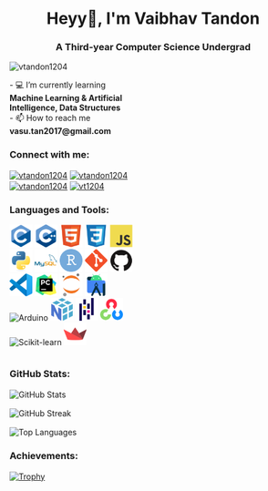 <h1 align="center">Heyy👋, I'm Vaibhav Tandon</h1>
<h3 align="center">A Third-year Computer Science Undergrad</h3>

<p align="left"> 
    <img src="https://komarev.com/ghpvc/?username=vtandon1204&label=Profile%20views&color=0e75b6&style=plastic" alt="vtandon1204" /> 
</p>
<div align="left"><!-- Left Side Content -->
  <div style="display: inline-block; width: 45%; text-align: left;">
    - 💻 I’m currently learning <b>Machine Learning & Artificial Intelligence, Data Structures</b> <br>
    - 📫 How to reach me <b>vasu.tan2017@gmail.com</b>

<h3 align="left">Connect with me:</h3>
<p align="left">
    <a href="https://linkedin.com/in/vtandon1204" target="blank"><img align="center" src="https://raw.githubusercontent.com/rahuldkjain/github-profile-readme-generator/master/src/images/icons/Social/linked-in-alt.svg" alt="vtandon1204" height="30" width="40" /></a>
    <a href="https://twitter.com/vtandon1204" target="blank"><img align="center" src="https://raw.githubusercontent.com/rahuldkjain/github-profile-readme-generator/master/src/images/icons/Social/twitter.svg" alt="vtandon1204" height="30" width="40" /></a>
    <a href="https://www.leetcode.com/vtandon1204" target="blank"><img align="center" src="https://raw.githubusercontent.com/rahuldkjain/github-profile-readme-generator/master/src/images/icons/Social/leet-code.svg" alt="vtandon1204" height="30" width="40" /></a>
    <a href="https://kaggle.com/vt1204" target="blank"><img align="center" src="https://raw.githubusercontent.com/rahuldkjain/github-profile-readme-generator/master/src/images/icons/Social/kaggle.svg" alt="vt1204" height="30" width="40" /></a>
<!--     <a href="https://instagram.com/vaiibhxvvv" target="blank"><img align="center" src="https://raw.githubusercontent.com/rahuldkjain/github-profile-readme-generator/master/src/images/icons/Social/instagram.svg" alt="vaiibhxvvv" height="30" width="40" /></a> -->
</p>

<h3 align="left">Languages and Tools:</h3>
<p align="left">
    <img src="https://raw.githubusercontent.com/devicons/devicon/master/icons/c/c-original.svg" alt="C" width="40" height="40"/>
    <img src="https://raw.githubusercontent.com/devicons/devicon/master/icons/cplusplus/cplusplus-original.svg" alt="C++" width="40" height="40"/>
    <img src="https://raw.githubusercontent.com/devicons/devicon/master/icons/html5/html5-original.svg" alt="HTML5" width="40" height="40"/>
    <img src="https://raw.githubusercontent.com/devicons/devicon/master/icons/css3/css3-original.svg" alt="CSS3" width="40" height="40"/>
    <img src="https://raw.githubusercontent.com/devicons/devicon/master/icons/javascript/javascript-original.svg" alt="JavaScript" width="40" height="40"/>
    <img src="https://raw.githubusercontent.com/devicons/devicon/master/icons/python/python-original.svg" alt="Python" width="40" height="40"/>
    <img src="https://raw.githubusercontent.com/devicons/devicon/master/icons/mysql/mysql-original-wordmark.svg" alt="SQL" width="40" height="40"/>
    <img src="https://raw.githubusercontent.com/devicons/devicon/master/icons/rstudio/rstudio-original.svg" alt="R" width="40" height="40"/>
    <img src="https://raw.githubusercontent.com/devicons/devicon/master/icons/git/git-original.svg" alt="Git" width="40" height="40"/>
    <img src="https://raw.githubusercontent.com/devicons/devicon/master/icons/github/github-original.svg" alt="GitHub" width="40" height="40"/>   
    <img src="https://raw.githubusercontent.com/devicons/devicon/master/icons/vscode/vscode-original.svg" alt="VS Code" width="40" height="40"/>
    <img src="https://raw.githubusercontent.com/devicons/devicon/master/icons/pycharm/pycharm-original.svg" alt="PyCharm" width="40" height="40"/> 
    <img src="https://raw.githubusercontent.com/devicons/devicon/master/icons/jupyter/jupyter-original.svg" alt="Jupyter Notebook" width="40" height="40"/>
    <img src="https://raw.githubusercontent.com/devicons/devicon/master/icons/androidstudio/androidstudio-original.svg" alt="Android Studio" width="40" height="40"/>
    <img src="https://cdn.worldvectorlogo.com/logos/arduino-1.svg" alt="Arduino" width="40" height="40"/>   
    <img src="https://raw.githubusercontent.com/devicons/devicon/master/icons/numpy/numpy-original.svg" alt="NumPy" width="40" height="40"/>
    <img src="https://raw.githubusercontent.com/devicons/devicon/master/icons/pandas/pandas-original.svg" alt="Pandas" width="40" height="40"/>
    <img src="https://raw.githubusercontent.com/devicons/devicon/master/icons/opencv/opencv-original.svg" alt="OpenCV" width="40" height="40"/>
    <img src="https://upload.wikimedia.org/wikipedia/commons/0/05/Scikit_learn_logo_small.svg" alt="Scikit-learn" width="40" height="40"/>
    <img src="https://raw.githubusercontent.com/devicons/devicon/master/icons/streamlit/streamlit-original.svg" alt="Streamlit" width="40" height="40"/>    
</p></div>
<h3 align="left">GitHub Stats:</h3>

<p align="left">
    <img align="center" src="https://github-readme-stats.vercel.app/api?username=vtandon1204&show_icons=true&theme=highcontrast&title_color=ffffff&text_color=ffffff&cache_seconds=1800&locale=en" alt="GitHub Stats" />
</p>

<p align="left">
    <img align="center" src="https://github-readme-streak-stats.herokuapp.com/?user=vtandon1204&theme=highcontrast" alt="GitHub Streak" />
</p>

<p align="left">
    <img align="center" src="https://github-readme-stats.vercel.app/api/top-langs?username=vtandon1204&show_icons=true&theme=highcontrast&title_color=ffffff&text_color=ffffff&cache_seconds=1800&locale=en&layout=compact" alt="Top Languages" />
</p>

<h3 align="left">Achievements:</h3>

<p align="left">
    <a href="https://github.com/ryo-ma/github-profile-trophy"><img align="center" src="https://github-profile-trophy.vercel.app/?username=vtandon1204&theme=onestar" alt="Trophy" /></a>
</p>
